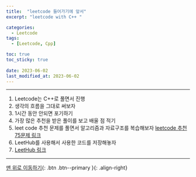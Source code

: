 ```yaml
---
title:  "leetcode 들어가기에 앞서"
excerpt: "leetcode with C++ "

categories:
  - Leetcode
tags:
  - [Leetcode, Cpp]

toc: true
toc_sticky: true
 
date: 2023-06-02
last_modified_at: 2023-06-02
---
```

***

1. Leetcode는 C++로 풀면서 진행
2. 생각의 흐름을 그대로 써보자
3. 1시간 동안 안되면 포기하기
4. 가장 많은 추천을 받은 풀이를 보고 배울 점 적기
5. leet code 추천 문제를 풀면서 알고리즘과 자료구조를 복습해보자
   [leetcode 추천 75문제 링크](https://www.teamblind.com/post/New-Year-Gift---Curated-List-of-Top-75-LeetCode-Questions-to-Save-Your-Time-OaM1orEU)
6. LeetHub를 사용해서 사용한 코드를 저장해놓자
7. [LeetHub 링크](https://github.com/LampSeeker/LeetHub)
***
[맨 위로 이동하기](#){: .btn .btn--primary }{: .align-right}